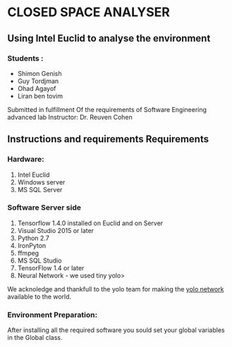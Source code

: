 # CLOSED SPACE ANALYSER
## Using Intel Euclid to analyse the environment

### Students : 
<ul>
  <li>Shimon Genish</li>
  <li>Guy Tordjman</li>
  <li>Ohad Agayof</li>
  <li>Liran ben tovim</li>
</ul>
    
<p>
  Submitted in fulfillment  Of the requirements of
Software Engineering advanced lab
Instructor: Dr. Reuven Cohen
</p>


## Instructions and requirements Requirements
### Hardware:

<ol>
  <li>Intel Euclid</li>
  <li>Windows server</li>
  <li>MS SQL Server</li>
</ol>

### Software Server side
<ol>
  <li>Tensorflow 1.4.0 installed on Euclid and on Server</li>
  <li>Visual Studio 2015 or later</li>
  <li>Python 2.7</li>
  <li>IronPyton</li>
  <li>ffmpeg</li>
  <li>MS SQL Studio</li>
  <li>TensorFlow 1.4 or later</li>
  <li>Neural Network - we used tiny yolo>
</ol>


We acknoledge and thankfull to the yolo team for making the 
[yolo network](https://pjreddie.com/darknet/yolo)
available to the world.


### Environment Preparation:
<p>
	After installing all the required software you sould set your global variables in the Global class.

</p>

